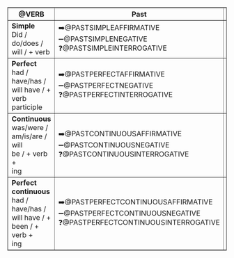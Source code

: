 <table border="1" cellpadding="5" cellspacing="0">
  <tr>
    <th>@VERB</th>
    <th>Past</th>
    <th>Present</th>
    <th>Future</th>
  </tr>
  <tr>
    <td><strong>Simple</strong><br>Did / do/does /<br>will / + verb</td>
    <td>
      ➡️@PASTSIMPLEAFFIRMATIVE<br>
      ➖@PASTSIMPLENEGATIVE<br>
      ❓@PASTSIMPLEINTERROGATIVE<br>
    </td>
    <td>
      ➡️@PRESENTSIMPLEAFFIRMATIVE<br>
      ➖@PRESENTSIMPLENEGATIVE<br>
      ❓@PRESENTSIMPLEINTERROGATIVE<br>
    </td>
    <td>
      ➡️@FUTURESIMPLEAFFIRMATIVE<br>
      ➖@FUTURESIMPLENEGATIVE<br>
      ❓@FUTURESIMPLEINTERROGATIVE<br>
    </td>
  </tr>
  <tr>
    <td><strong>Perfect</strong><br>had / have/has /<br>will have / +<br>verb participle</td>
    <td>
      ➡️@PASTPERFECTAFFIRMATIVE<br>
      ➖@PASTPERFECTNEGATIVE<br>
      ❓@PASTPERFECTINTERROGATIVE<br>
    </td>
    <td>
      ➡️@PRESENTPERFECTAFFIRMATIVE<br>
      ➖@PRESENTPERFECTNEGATIVE<br>
      ❓@PRESENTPERFECTINTERROGATIVE<br>
    </td>
    <td>
      ➡️@FUTUREPERFECTAFFIRMATIVE<br>
      ➖@FUTUREPERFECTNEGATIVE<br>
      ❓@FUTUREPERFECTINTERROGATIVE<br>
    </td>
  </tr>
  <tr>
    <td><strong>Continuous</strong><br>was/were /<br>am/is/are / will<br>be / + verb +<br>ing</td>
    <td>
      ➡️@PASTCONTINUOUSAFFIRMATIVE<br>
      ➖@PASTCONTINUOUSNEGATIVE<br>
      ❓@PASTCONTINUOUSINTERROGATIVE<br>
    </td>
    <td>
      ➡️@PRESENTCONTINUOUSAFFIRMATIVE<br>
      ➖@PRESENTCONTINUOUSNEGATIVE<br>
      ❓@PRESENTCONTINUOUSINTERROGATIVE<br>
    </td>
    <td>
      ➡️@FUTURECONTINUOUSAFFIRMATIVE<br>
      ➖@FUTURECONTINUOUSNEGATIVE<br>
      ❓@FUTURECONTINUOUSINTERROGATIVE<br>
    </td>
  </tr>
  <tr>
    <td><strong>Perfect<br>continuous</strong><br>had / have/has /<br>will have / +<br>been / + verb +<br>ing</td>
    <td>
      ➡️@PASTPERFECTCONTINUOUSAFFIRMATIVE<br>
      ➖@PASTPERFECTCONTINUOUSNEGATIVE<br>
      ❓@PASTPERFECTCONTINUOUSINTERROGATIVE<br>
    </td>
    <td>
      ➡️@PRESENTPERFECTCONTINUOUSAFFIRMATIVE<br>
      ➖@PRESENTPERFECTCONTINUOUSNEGATIVE<br>
      ❓@PRESENTPERFECTCONTINUOUSINTERROGATIVE<br>
    </td>
    <td>
      ➡️@FUTUREPERFECTCONTINUOUSAFFIRMATIVE<br>
      ➖@FUTUREPERFECTCONTINUOUSNEGATIVE<br>
      ❓@FUTUREPERFECTCONTINUOUSINTERROGATIVE<br>
    </td>
  </tr>
</table>
